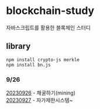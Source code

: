 # blockchain-study

자바스크립트를 활용한 블록체인 스터디

## library

```
npm install crypto-js merkle
npm install bn.js
```

### 9/26

[20230926](/study/0926.md) - 채굴하기(mining)
<br>
[20230927](/study/0927.md) - 자가제한시스템~
